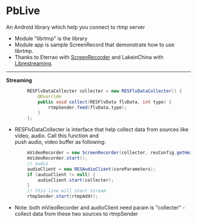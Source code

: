 # PbLive
An Android library which help you connect to rtmp server

+ Module "librtmp" is the library
+ Module app is sample ScreenRecord that demonstrate how to use librtmp.
+ Thanks to Eterrao with <a href="https://github.com/eterrao/ScreenRecorder">ScreenRecorder</a> 
and LakeinChina with <a href="https://github.com/lakeinchina/librestreaming">Librestreaming</a>.
<hr>
<b>Streaming</b><br>

```java
        RESFlvDataCollecter collecter = new RESFlvDataCollecter() {
            @Override
            public void collect(RESFlvData flvData, int type) {
                rtmpSender.feed(flvData,type);
            }
        };
```
+ RESFlvDataCollecter is interface that help collect data from sources like video, audio. Call this function and <br>
push audio, video buffer as following:
```java
        mVideoRecorder = new ScreenRecorder(collecter, resConfig.getHeightScreen(), resConfig.getWidthScreen(), resConfig.getBitRate(), mScreenDensity, mediaProjection);
        mVideoRecorder.start();
        // audio
        audioClient = new RESAudioClient(coreParameters);
        if (audioClient != null) {
            audioClient.start(collecter);
        }
        // this line will start stream
        rtmpSender.start(rtmpAddr);
```
+ Note: both mVieoRecorder and audioClient need param is "collecter" - collect data from these two sources to rtmpSender
